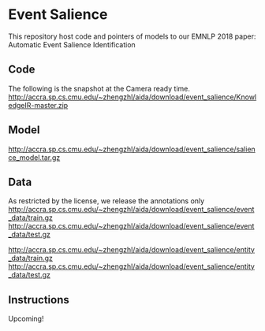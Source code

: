 # Event Salience
This repository host code and pointers of models to our EMNLP 2018 paper: Automatic Event Salience Identification

## Code
The following is the snapshot at the Camera ready time.
http://accra.sp.cs.cmu.edu/~zhengzhl/aida/download/event_salience/KnowledgeIR-master.zip

## Model
http://accra.sp.cs.cmu.edu/~zhengzhl/aida/download/event_salience/salience_model.tar.gz

## Data
As restricted by the license, we release the annotations only
http://accra.sp.cs.cmu.edu/~zhengzhl/aida/download/event_salience/event_data/train.gz
http://accra.sp.cs.cmu.edu/~zhengzhl/aida/download/event_salience/event_data/test.gz

http://accra.sp.cs.cmu.edu/~zhengzhl/aida/download/event_salience/entity_data/train.gz
http://accra.sp.cs.cmu.edu/~zhengzhl/aida/download/event_salience/entity_data/test.gz

## Instructions
Upcoming!
